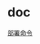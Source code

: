 # doc

[部署命令](https://github.com/CTLKT/doc/blob/928b191e04c5a45c2ae44c3899d653eeb29519c3/%E9%83%A8%E7%BD%B2%E5%91%BD%E4%BB%A4/%E9%83%A8%E7%BD%B2%E5%91%BD%E4%BB%A4.md)
